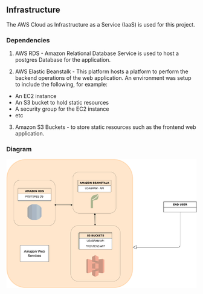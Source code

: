 ## Infrastructure
The AWS Cloud as Infrastructure as a Service (IaaS) is used for this project.

### Dependencies

1. AWS RDS - Amazon Relational Database Service is used to host a postgres Database for the application.

2. AWS Elastic Beanstalk - This platform hosts a platform to perform the backend operations of the web application. An environment was setup to include the following, for example:
 - An EC2 instance
 - An S3 bucket to hold static resources
 - A security group for the EC2 instance
 - etc

 3. Amazon S3 Buckets - to store static resources such as the frontend web application.

 ### Diagram
 ![](https://github.com/LeaSak/udacity-hostfullstack/blob/master/documents/infrastructure-diagram.png)